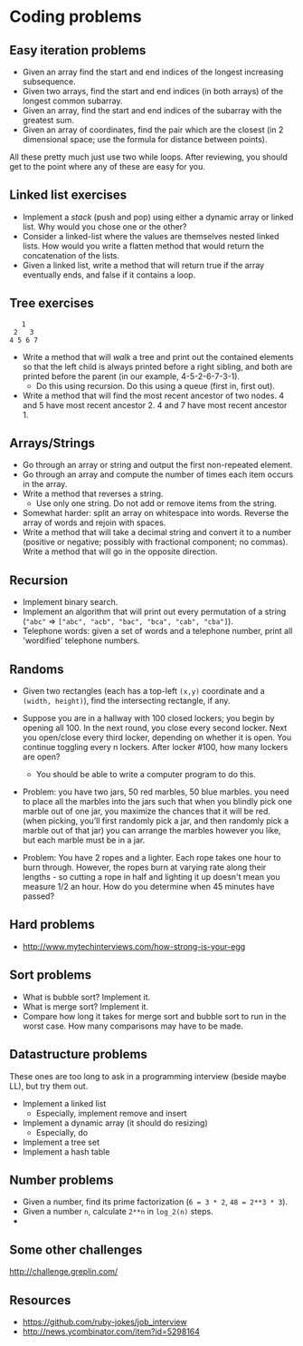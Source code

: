 # Coding problems

## Easy iteration problems

* Given an array find the start and end indices of the longest
  increasing subsequence.
* Given two arrays, find the start and end indices (in both arrays) of
  the longest common subarray.
* Given an array, find the start and end indices of the subarray with the
  greatest sum.
* Given an array of coordinates, find the pair which are the closest
  (in 2 dimensional space; use the formula for distance between
  points).

All these pretty much just use two while loops. After reviewing, you
should get to the point where any of these are easy for you.

## Linked list exercises

* Implement a *stack* (push and pop) using either a dynamic array or
  linked list. Why would you chose one or the other?
* Consider a linked-list where the values are themselves nested linked
  lists. How would you write a flatten method that would return the
  concatenation of the lists.
* Given a linked list, write a method that will return true if the
  array eventually ends, and false if it contains a loop.

## Tree exercises

```
   1
 2   3
4 5 6 7
```

* Write a method that will *walk* a tree and print out the contained
  elements so that the left child is always printed before a right
  sibling, and both are printed before the parent (in our example,
  4-5-2-6-7-3-1).
    * Do this using recursion. Do this using a queue (first in, first
      out).
* Write a method that will find the most recent ancestor of two
  nodes. 4 and 5 have most recent ancestor 2. 4 and 7 have most recent
  ancestor 1.

## Arrays/Strings

* Go through an array or string and output the first non-repeated
  element.
* Go through an array and compute the number of times each item occurs
  in the array.
* Write a method that reverses a string.
    * Use only one string. Do not add or remove items from the string.
* Somewhat harder: split an array on whitespace into words. Reverse
  the array of words and rejoin with spaces.
* Write a method that will take a decimal string and convert it to a
  number (positive or negative; possibly with fractional component; no
  commas).  Write a method that will go in the opposite direction.

## Recursion

* Implement binary search.
* Implement an algorithm that will print out every permutation of a
  string (`"abc"` => `["abc", "acb", "bac", "bca", "cab", "cba"]`).
* Telephone words: given a set of words and a telephone number, print
  all 'wordified' telephone numbers.

## Randoms

* Given two rectangles (each has a top-left `(x,y)` coordinate and a
  `(width, height)`), find the intersecting rectangle, if any.
* Suppose you are in a hallway with 100 closed lockers; you begin by
  opening all 100. In the next round, you close every second
  locker. Next you open/close every third locker, depending on whether
  it is open. You continue toggling every n lockers. After locker
  #100, how many lockers are open?
    * You should be able to write a computer program to do this.
* Problem: you have two jars, 50 red marbles, 50 blue marbles. you
  need to place all the marbles into the jars such that when you
  blindly pick one marble out of one jar, you maximize the chances
  that it will be red. (when picking, you’ll first randomly pick a
  jar, and then randomly pick a marble out of that jar) you can
  arrange the marbles however you like, but each marble must be in a
  jar.

* Problem: You have 2 ropes and a lighter. Each rope takes one hour to burn through. However, the ropes burn at varying rate along their lengths - so cutting a rope in half and lighting it up doesn't mean you measure 1/2 an hour. How do you determine when 45 minutes have passed?

## Hard problems

* http://www.mytechinterviews.com/how-strong-is-your-egg

## Sort problems

* What is bubble sort? Implement it.
* What is merge sort? Implement it.
* Compare how long it takes for merge sort and bubble sort to run in
  the worst case. How many comparisons may have to be made.

## Datastructure problems

These ones are too long to ask in a programming interview (beside
maybe LL), but try them out.

* Implement a linked list
    * Especially, implement remove and insert
* Implement a dynamic array (it should do resizing)
    * Especially, do 
* Implement a tree set
* Implement a hash table

## Number problems

* Given a number, find its prime factorization (`6 = 3 * 2`, `48 =
  2**3 * 3`).
* Given a number `n`, calculate `2**n` in `log_2(n)` steps.
* 

## Some other challenges
http://challenge.greplin.com/

## Resources
* https://github.com/ruby-jokes/job_interview
* http://news.ycombinator.com/item?id=5298164
